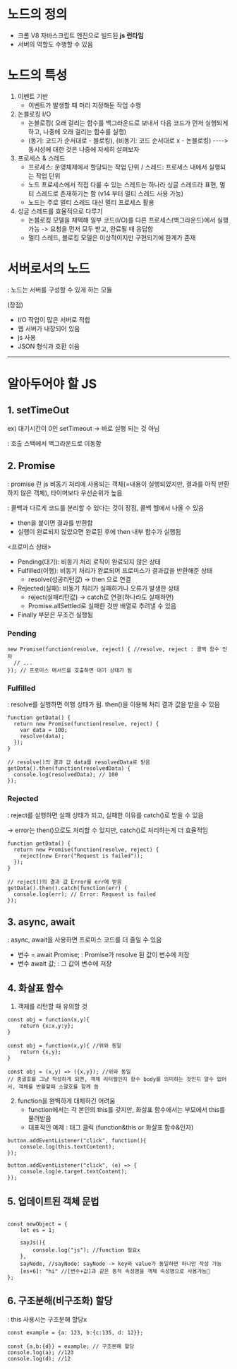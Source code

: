 # 노드의 정의
- 크롬 V8 자바스크립트 엔진으로 빌드된 **js 런타임**
- 서버의 역할도 수행할 수 있음


# 노드의 특성
1. 이벤트 기반
    - 이벤트가 발생할 때 미리 지정해둔 작업 수행
2. 논블로킹 I/O
    - 논블로킹( 오래 걸리는 함수를 백그라운드로 보내서 다음 코드가 먼저 실행되게 하고, 나중에 오래 걸리는 함수를 실행)
    - (동기: 코드가 순서대로 - 블로킹), (비동기: 코드 순서대로 x - 논블로킹) ----> 동시성에 대한 것은 나중에 자세히 살펴보자
3. 프로세스 & 스레드
    - 프로세스: 운영체제에서 할당되는 작업 단위 / 스레드: 프로세스 내에서 실행되는 작업 단위
    - 노드 프로세스에서 직접 다룰 수 있는 스레드는 하나라 싱글 스레드라 표현, 멀티 스레드로 존재하기는 함 (v14 부터 멀티 스레드 사용 가능)
    - 노드는 주로 멀티 스레드 대신 멀티 프로세스 활용
4. 싱글 스레드를 효율적으로 다루기
    - 논블로킹 모델을 채택해 일부 코드(I/O)를 다른 프로세스(백그라운드)에서 실행 가능
    -> 요청을 먼저 모두 받고, 완료될 때 응답함
    - 멀티 스레드, 블로킹 모델은 이상적이지만 구현되기에 한계가 존재



# 서버로서의 노드
: 노드는 서버를 구성할 수 있게 하는 모듈

(장점)
- I/O 작업이 많은 서버로 적합
- 웹 서버가 내장되어 있음
- js 사용
- JSON 형식과 호환 쉬움

-----

# 알아두어야 할 JS

## 1. setTimeOut
ex) 대기시간이 0인 setTimeout -> 바로 실행 되는 것 아님

: 호출 스택에서 백그라운드로 이동함


## 2. Promise

: promise 란 js 비동기 처리에 사용되는 객체(=내용이 실행되었지만, 결과를 아직 반환하지 않은 객체), 타이머보다 우선순위가 높음

: 콜백과 다르게 코드를 분리할 수 있다는 것이 장점, 콜백 헬에서 나올 수 있음

- then을 붙이면 결과를 반환함
- 실행이 완료되지 않았으면 완료된 후에 then 내부 함수가 실행됨

<프로미스 상태>
- Pending(대기): 비동기 처리 로직이 완료되지 않은 상태
- Fulfilled(이행): 비동기 처리가 완료되어 프로미스가 결과값을 반환해준 상태
    - resolve(성공리턴값) -> then 으로 연결
- Rejected(실패): 비동기 처리가 실패하거나 오류가 발생한 상태
    - reject(실패리턴값) -> catch로 연결(하나라도 실패하면)
    - Promise.allSettled로 실패한 것만 배열로 추려낼 수 있음
- Finally 부분은 무조건 실행됨

### Pending
```JS
new Promise(function(resolve, reject) { //resolve, reject : 콜백 함수 인자
  // ...
}); // 프로미스 메서드를 호출하면 대기 상태가 됨

```

### Fulfilled

: resolve를 실행하면 이행 상태가 됨. then()을 이용해 처리 결과 값을 받을 수 있음
```JS
function getData() {
  return new Promise(function(resolve, reject) {
    var data = 100;
    resolve(data);
  });
}

// resolve()의 결과 값 data를 resolvedData로 받음
getData().then(function(resolvedData) {
  console.log(resolvedData); // 100
});
```
### Rejected

: reject를 실행하면 실패 상태가 되고, 실패한 이유를 catch()로 받을 수 있음

-> error는 then()으로도 처리할 수 있지만, catch()로 처리하는게 더 효율적임
```JS
function getData() {
  return new Promise(function(resolve, reject) {
    reject(new Error("Request is failed"));
  });
}

// reject()의 결과 값 Error를 err에 받음
getData().then().catch(function(err) {
  console.log(err); // Error: Request is failed
});
```

## 3. async, await

: async, await을 사용하면 프로미스 코드를 더 줄일 수 있음

- 변수 = await Promise; : Promise가 resolve 된 값이 변수에 저장
- 변수 await 값; : 그 값이 변수에 저장

## 4. 화살표 함수
1) 객체를 리턴할 때 유의할 것 

```JS
const obj = function(x,y){
    return {x:x,y:y};
}

const obj = function(x,y){ //위와 동일
    return {x,y};
}

const obj = (x,y) => ({x,y}); //위와 동일
// 중괄호를 그냥 작성하게 되면, 객체 리터럴인지 함수 body를 의미하는 것인지 알수 없어서, 객체를 반활할때 소괄호를 함께 씀
```

2) function을 완벽하게 대체하긴 어려움
    - function에서는 각 본인의 this를 갖지만, 화살표 함수에서는 부모에서 this를 물려받음
    - 대표적인 예제 : 태그 클릭 (function&this or 화살표 함수&인자)
```JS
button.addEventListener("click", function(){
    console.log(this.textContent);
});

button.addEventListener("click", (e) => {
    console.log(e.target.textContent);
});

```

## 5. 업데이트된 객체 문법
```JS

const newObject = {
    let es = 1;

    sayJs(){
        console.log("js"); //function 필요x
    },
    sayNode, //sayNode: sayNode -> key와 value가 동일하면 하나만 작성 가능
    [es+6]: "hi" //[변수+값]과 같은 동적 속성명을 객체 속성명으로 사용가능
};
```

## 6. 구조분해(비구조화) 할당
 : this 사용시는 구조분해 할당x
```JS
const example = {a: 123, b:{c:135, d: 12}};

const {a,b:{d}} = example; // 구조분해 할당
console.log(a); //123
console.log(d); //12
```